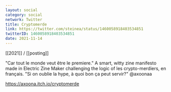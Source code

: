```yaml
---
layout: social
category: social
network: Twitter
title: Cryptomerde
link: https://twitter.com/steinea/status/1460058918403534851
twitterID: 1460058918403534851
date: 2021-11-14
---
```


[[2021]] / [[posting]]

"Car tout le monde veut être le premiere." A smart, witty zine manifesto made in Electric Zine Maker challenging the logic of les crypto-merdiers, en français. "Si on oublie la hype, à quoi bon ça peut servir?" @axoonaa

<https://axoona.itch.io/cryptomerde>
